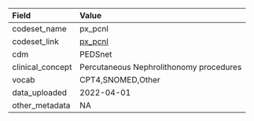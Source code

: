 |Field            |Value                                   |
|:----------------|:---------------------------------------|
|codeset_name     |px_pcnl                                 |
|codeset_link     |[px_pcnl](https://github.com/PEDSnet/Variable-Dictionary/blob/main/procedure/px_pcnl.csv)|
|cdm              |PEDSnet                                 |
|clinical_concept |Percutaneous Nephrolithonomy procedures |
|vocab            |CPT4,SNOMED,Other                       |
|data_uploaded    |2022-04-01                              |
|other_metadata   |NA                                      |
